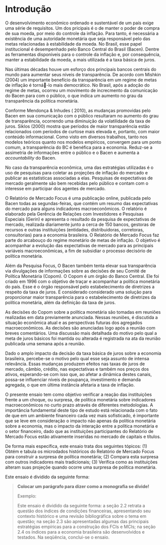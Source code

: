 # Introdução

O desenvolvimento econômico ordenado e sustentável de um país exige uma série de requisitos. Um dos pricipais é o de manter o poder de compra de sua moeda, por meio do controle da inflação. Para tanto, é necessária a existência de uma autoridade monetária que seja responsável pelo das metas relacionadas à estabilidade da moeda. No Brasil, esse papel institucional é desempenhado pelo Banco Central do Brasil (Bacen). Dentre as ferramentas disponíveis para o controle da inflação e, por consequência, manter a estabilidade da moeda, a mais utilizada é a taxa básica de juros.

Nas últimas décadas houve um esforço dos principais bancos centrais do mundo para aumentar seus níveis de transparência. De acordo com Mishkin (2004) um  importante benefício da transparência em um regime de metas de inflação é torná-lo mais democrático. No Brasil, após a adoção do regime de metas, ocorreu um movimento de increcmento da comunicação do Bacen para com o público, o que indica um aumento no grau da transparência da política monetária. 

Conforme Mendonça & Inhudes ( 2010), as mudanças promovidas pelo Bacen em sua comunicação com o público resultaram no aumento do grau de transparência, ocorrendo uma diminuição da volatilidade da taxa de juros. Siklos (2000) mostra que períodos de maior transparência estão relacionados com períodos de curtose mais elevada e, portanto, com maior conteúdo informacional. Como visto em diversos trabalhos, tanto nos modelos teóricos quanto nos modelos empíricos, convergem para um ponto comum, a transparência do BC é benéfica para a economia. Reduz-se a assimetria de informações entre o público e o Bacen e aumenta a *accountability* do Bacen. 

No caso da transparência econômica, uma das estratégias utilizadas é o uso de pesquisas para coletar as projeções de inflação do mercado e publicar as estatísticas associadas a elas. Pesquisas de expectativas de mercado geralmente são bem recebidas pelo público e contam com o interesse em participar dos agentes de mercado.

O Relatório de Mercado Focus é uma publicação online, publicada pelo Bacen todas as segundas-feiras, que contém um resumo das expectativas do mercado para alguns indicadores macroeconômicos. O relatório é elaborado pela Gerência de Relações com Investidores e Pesquisas Especiais (Gerin) e apresenta o resultado da pesquisa de expectativas de mercado, realizada diariamente junto a cerca de 150 bancos, gestoras de recursos e outras instituições (entidades, distribuidoras, corretoras, consultorias) para a economia brasileira. O Relatório de Mercado Focus faz parte do arcabouço do regime monetário de metas de inflação. O objetivo é acompanhar a evolução das expectativas de mercado para as principais variáveis macroeconômicas, a fim de subsidiar o processo decisório de política monetária. 

Além da Pesquisa Focus, O Bacen também tenta elevar sua transparência via divulgações de informações sobre as decisões de seu Comitê de Política Monetária (Copom). O Copom é um órgão do Banco Central. Ele foi criado em 1996 com o objetivo de traçar e acompanhar a política monetária do país. Esse é o órgão responsável pelo estabelecimento de diretrizes a respeito da taxa de juros.  É considerado considerado uma solução para proporcionar maior transparência para o estabelecimento de diretrizes da política monetária, além da definição da taxa de juros.

As decisões do Copom sobre a política monetária são tomadas em reuniões realizadas em data previamente anunciada. Nessas reuniões, é discutida a situação econômica atual e as perspectivas futuras dos agregados macroeconômicos. As decisões são anunciadas logo após a reunião com breves comentários. Uma discussão mais detalhada do motivo pelo qual a meta de juros básicos foi mantida ou alterada é registrada na ata da reunião publicada uma semana após a reunião.

Dado o amplo impacto da decisão da taxa básica de juros sobre a economia brasileira, percebe-se o motivo pelo qual esse seja assunto de intensa relevância. Essas mudanças produzem efeitos nas taxas de juros de mercado, câmbio, crédito, nas expectativas e também nos preços dos ativos, esperando-se com isso que, ao afetar a dinâmica destes canais, possa-se influenciar níveis de poupança, investimento e demanda agregada, o que em última instância afetaria a taxa de inflação.

O presente ensaio tem como objetivo verificar a reação das instituições frente a um choque, ou surpresa, de política monetária sobre indicadores macroeconômicos no curto prazo através de diferentes metodologias. A importância fundamental deste tipo de estudo está relacionada com o fato de que em um ambiente financeiro cada vez mais sofisticado, é importante que se leve em consideração o impacto não apenas da política monetária sobre a economia, mas o impacto da interação entre a política monetária e o setor financeiro, dado que as instituições participantes do Relatório de Mercado Focus estão ativamente inseridas no mercado de capitais e títulos.

De forma mais específica, este ensaio trata dos seguintes tópicos: (1) Obtém e tabula os microdados históricos do Relatório de Mercado Focus para construir a surpresa de política monetária; (2) Compara esta surpresa com outros indicadores mais tradicionais; (3) Verifica como as instituições alteram suas projeçõe quando ocorre uma surpresa de política monetária.

Este ensaio é dividido da seguinte forma:

> **Colocar um parágrafo para dizer como a monografia se divide!**
>
> Exemplo:
>
> Este ensaio é dividido da seguinte forma: a seção 2.2 retrata a questão dos índices de condições financeiras, apresentando seu contexto histórico e uma revisão bibliográfica sobre o tema em questão; na seção 2.3 são apresentadas algumas das principais estratégias empíricas para a construção dos FCIs e MCIs; na seção 2.4 os índices para a economia brasileira são desenvolvidos e testados. Na seqüência, conclui-se o ensaio.
